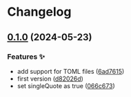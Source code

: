 # Changelog

## [0.1.0](https://github.com/hugomods/prettier-config/compare/prettier-config-v0.0.3...prettier-config/v0.1.0) (2024-05-23)


### Features ✨

* add support for TOML files ([6ad7615](https://github.com/hugomods/prettier-config/commit/6ad76154e87a3715ca35a555ed37099bfd96698e))
* first version ([d82026d](https://github.com/hugomods/prettier-config/commit/d82026dc0056132a6553aaae60933143bb8dd5d1))
* set singleQuote as true ([066c673](https://github.com/hugomods/prettier-config/commit/066c67308cdf28484bfebc1d0d47650da3dacbe7))
